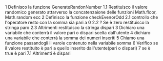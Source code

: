 1 Definisco la funzione GenerateRandonNumber
1.1 Restituisco il valore randomico generato attarverso la concatenzaione delle funzioni Math.floor, Math.random ecc
2 Definisco la funzione checkEvenorOdd
2.1 controllo che l'operatore resto con la somma sia pari a 0
2.2 ? Se è zero restituisco la stringa paro
2.3 Altrimenti restituisco la stringa dispari
3 Dichiaro una variabile che conterrà il valore pari o dispari scelta dall'utente
4 dichiaro una variabile che conterrà la somma dei numeri inseriti
5 Chiamo una funzione passandogli il varole contenuto nella variabile somma
6 Verifico se il valore restituito è pari a quello inserito dall'utente(pari o dispari)
7 se è true è pari
7.1 Altrimenti è dispari